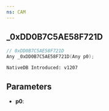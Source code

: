 ```yaml
---
ns: CAM
---
```

## _0xDD0B7C5AE58F721D

```c
// 0xDD0B7C5AE58F721D
Any _0xDD0B7C5AE58F721D(Any p0);
```

```
NativeDB Introduced: v1207
```

## Parameters
* **p0**:
